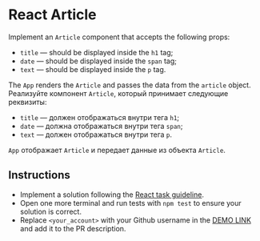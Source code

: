 # React Article

Implement an `Article` component that accepts the following props:
- `title` — should be displayed inside the `h1` tag;
- `date` — should be displayed inside the `span` tag;
- `text` — should be displayed inside the `p` tag.

The `App` renders the `Article` and passes the data from the `article` object.
Реализуйте компонент `Article`, который принимает следующие реквизиты:
- `title` — должен отображаться внутри тега `h1`;
- `date` — должна отображаться внутри тега `span`;
- `text` — должен отображаться внутри тега `p`.

`App` отображает `Article` и передает данные из объекта `Article`.

## Instructions

- Implement a solution following the [React task guideline](https://github.com/mate-academy/react_task-guideline#react-tasks-guideline).
- Open one more terminal and run tests with `npm test` to ensure your solution is correct.
- Replace `<your_account>` with your Github username in the [DEMO LINK](https://<your_account>.github.io/react_article/) and add it to the PR description.
